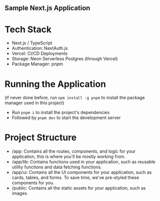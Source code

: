 ## Sample Next.js Application

# Tech Stack

- Next.js / TypeScript
- Authentication: NextAuth.js 
- Vercel: CI/CD Deployments
- Storage: Neon Serverless Postgres (through Vercel)
- Package Manager: pnpm

# Running the Application

(if never done before, run `npm install -g pnpm` to install the package manager used in this project)

- Run `pnpm i` to install the project's dependencies
- Followed by `pnpm dev` to start the development server


# Project Structure

- /app: Contains all the routes, components, and logic for your application, this is where you'll be mostly working from.
- /app/lib: Contains functions used in your application, such as reusable utility functions and data fetching functions.
- /app/ui: Contains all the UI components for your application, such as cards, tables, and forms. To save time, we've pre-styled these components for you.
- /public: Contains all the static assets for your application, such as images.